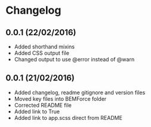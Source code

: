 # Changelog

## 0.0.1 (22/02/2016)
 - Added shorthand mixins
 - Added CSS output file
 - Changed output to use @error instead of @warn

## 0.0.1 (21/02/2016)
 - Added changelog, readme gitignore and version files
 - Moved key files into BEMForce folder
 - Corrected README file
 - Added link to True
 - Added link to app.scss direct from README
